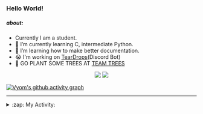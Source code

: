 ### Hello World!

##### about:
- Currently I am a student.
- 🌱 I’m currently learning C, intermediate Python.
- 🌱 I’m learning how to make better documentation.
- 😭 I'm working on [TearDrops](https://github.com/Vyvy-vi/TearDrops)(Discord Bot)
- 🌱 GO PLANT SOME TREES AT [TEAM TREES](https://teamtrees.org/)

<p align="center">
  <a href="https://twitter.com/Vyvy_viM"><img target="_blank" src="https://img.shields.io/badge/twitter%20@Vyvy_viM-0D95E8?style=for-the-badge&logo=twitter&logoColor=white"/></a> 
  <a href="https://vyvy-vi.github.io/portfolio"><img target="_blank" src="https://img.shields.io/badge/-I%27m_craving_for_open_source-green?style=for-the-badge&logo=github&logoColor=black"/></a> 
</p>

[![Vyom's github activity graph](https://activity-graph.herokuapp.com/graph?username=Vyvy-vi)](https://github.com/ashutosh00710/github-readme-activity-graph)

---
<details>
  <summary>:zap: My Activity:</summary>
  
<!--START_SECTION:waka-->
**I'm a Night 🦉** 

```text
🌞 Morning    35 commits     █░░░░░░░░░░░░░░░░░░░░░░░░   5.23% 
🌆 Daytime    217 commits    ████████░░░░░░░░░░░░░░░░░   32.44% 
🌃 Evening    243 commits    █████████░░░░░░░░░░░░░░░░   36.32% 
🌙 Night      174 commits    ██████░░░░░░░░░░░░░░░░░░░   26.01%

```
📅 **I'm Most Productive on Thursday** 

```text
Monday       92 commits     ███░░░░░░░░░░░░░░░░░░░░░░   13.75% 
Tuesday      84 commits     ███░░░░░░░░░░░░░░░░░░░░░░   12.56% 
Wednesday    126 commits    ████░░░░░░░░░░░░░░░░░░░░░   18.83% 
Thursday     140 commits    █████░░░░░░░░░░░░░░░░░░░░   20.93% 
Friday       40 commits     █░░░░░░░░░░░░░░░░░░░░░░░░   5.98% 
Saturday     84 commits     ███░░░░░░░░░░░░░░░░░░░░░░   12.56% 
Sunday       103 commits    ███░░░░░░░░░░░░░░░░░░░░░░   15.4%

```


📊 **This Week I Spent My Time On** 

```text
🔥 Editors: 
Vim                      8 hrs 10 mins       █████████████████████████   100.0%

🐱‍💻 Projects: 
blog                     3 hrs 6 mins        █████████░░░░░░░░░░░░░░░░   38.0% 
Unknown Project          1 hr 51 mins        █████░░░░░░░░░░░░░░░░░░░░   22.66% 
TheGame                  1 hr 24 mins        ████░░░░░░░░░░░░░░░░░░░░░   17.3% 
TEC-Discord-Oauth2       1 hr 10 mins        ███░░░░░░░░░░░░░░░░░░░░░░   14.41% 
faucet                   15 mins             ░░░░░░░░░░░░░░░░░░░░░░░░░   3.19%

```


<!--END_SECTION:waka-->
</details>
